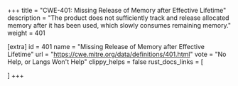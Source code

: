 +++
title = "CWE-401: Missing Release of Memory after Effective Lifetime"
description	= "The product does not sufficiently track and release allocated memory after it has been used, which slowly consumes remaining memory."
weight = 401

[extra]
id = 401
name = "Missing Release of Memory after Effective Lifetime"
url = "https://cwe.mitre.org/data/definitions/401.html"
vote = "No Help, or Langs Won't Help"
clippy_helps = false
rust_docs_links = [
	
]
+++

